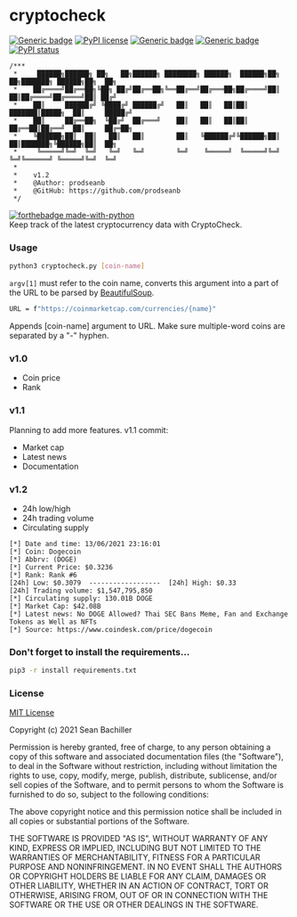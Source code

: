 # cryptocheck
[![Generic badge](https://img.shields.io/badge/fork-🔱-<COLOR>.svg)](https://github.com/prodseanb/cryptocheck/fork)
[![PyPI license](https://img.shields.io/pypi/l/ansicolortags.svg)](https://github.com/prodseanb/cryptocheck/blob/master/LICENSE)
[![Generic badge](https://img.shields.io/badge/follow-LinkedIn-<COLOR>.svg)](https://www.linkedin.com/in/sean-bachiller-40b63417b/)
[![Generic badge](https://img.shields.io/badge/follow-Twitter-<COLOR>.svg)](https://twitter.com/prodseanb)
[![PyPI status](https://img.shields.io/pypi/status/ansicolortags.svg)](https://github.com/prodseanb/cryptocheck/blob/master/cryptocheck.py)
<br />
```
/***
 *     ██████╗██████╗ ██╗   ██╗██████╗ ████████╗ ██████╗  ██████╗██╗  ██╗███████╗ ██████╗██╗  ██╗
 *    ██╔════╝██╔══██╗╚██╗ ██╔╝██╔══██╗╚══██╔══╝██╔═══██╗██╔════╝██║  ██║██╔════╝██╔════╝██║ ██╔╝
 *    ██║     ██████╔╝ ╚████╔╝ ██████╔╝   ██║   ██║   ██║██║     ███████║█████╗  ██║     █████╔╝ 
 *    ██║     ██╔══██╗  ╚██╔╝  ██╔═══╝    ██║   ██║   ██║██║     ██╔══██║██╔══╝  ██║     ██╔═██╗ 
 *    ╚██████╗██║  ██║   ██║   ██║        ██║   ╚██████╔╝╚██████╗██║  ██║███████╗╚██████╗██║  ██╗
 *     ╚═════╝╚═╝  ╚═╝   ╚═╝   ╚═╝        ╚═╝    ╚═════╝  ╚═════╝╚═╝  ╚═╝╚══════╝ ╚═════╝╚═╝  ╚═╝
 *
 *    v1.2      
 *    @Author: prodseanb
 *    @GitHub: https://github.com/prodseanb
 */
```
[![forthebadge made-with-python](http://ForTheBadge.com/images/badges/made-with-python.svg)](https://www.python.org/) <br />
Keep track of the latest cryptocurrency data with CryptoCheck.
### Usage
```bash
python3 cryptocheck.py [coin-name]
```
`argv[1]` must refer to the coin name, converts this argument into a part of the URL to be parsed by [BeautifulSoup](https://pypi.org/project/beautifulsoup4/).
```bash
URL = f"https://coinmarketcap.com/currencies/{name}"
```
Appends [coin-name] argument to URL. Make sure multiple-word coins are separated by a "-" hyphen.
### v1.0
- Coin price
- Rank
### v1.1
Planning to add more features. v1.1 commit:
- Market cap
- Latest news  
- Documentation
### v1.2
- 24h low/high
- 24h trading volume
- Circulating supply
```
[*] Date and time: 13/06/2021 23:16:01
[*] Coin: Dogecoin
[*] Abbrv: (DOGE)
[*] Current Price: $0.3236
[*] Rank: Rank #6
[24h] Low: $0.3079  ------------------  [24h] High: $0.33
[24h] Trading volume: $1,547,795,850
[*] Circulating supply: 130.01B DOGE
[*] Market Cap: $42.08B
[*] Latest news: No DOGE Allowed? Thai SEC Bans Meme, Fan and Exchange Tokens as Well as NFTs 
[*] Source: https://www.coindesk.com/price/dogecoin
```
### Don't forget to install the requirements...
```bash
pip3 -r install requirements.txt
```
### License
[MIT License](https://github.com/prodseanb/cryptocheck/blob/master/LICENSE)

Copyright (c) 2021 Sean Bachiller

Permission is hereby granted, free of charge, to any person obtaining a copy
of this software and associated documentation files (the "Software"), to deal
in the Software without restriction, including without limitation the rights
to use, copy, modify, merge, publish, distribute, sublicense, and/or sell
copies of the Software, and to permit persons to whom the Software is
furnished to do so, subject to the following conditions:

The above copyright notice and this permission notice shall be included in all
copies or substantial portions of the Software.

THE SOFTWARE IS PROVIDED "AS IS", WITHOUT WARRANTY OF ANY KIND, EXPRESS OR
IMPLIED, INCLUDING BUT NOT LIMITED TO THE WARRANTIES OF MERCHANTABILITY,
FITNESS FOR A PARTICULAR PURPOSE AND NONINFRINGEMENT. IN NO EVENT SHALL THE
AUTHORS OR COPYRIGHT HOLDERS BE LIABLE FOR ANY CLAIM, DAMAGES OR OTHER
LIABILITY, WHETHER IN AN ACTION OF CONTRACT, TORT OR OTHERWISE, ARISING FROM,
OUT OF OR IN CONNECTION WITH THE SOFTWARE OR THE USE OR OTHER DEALINGS IN THE
SOFTWARE.
